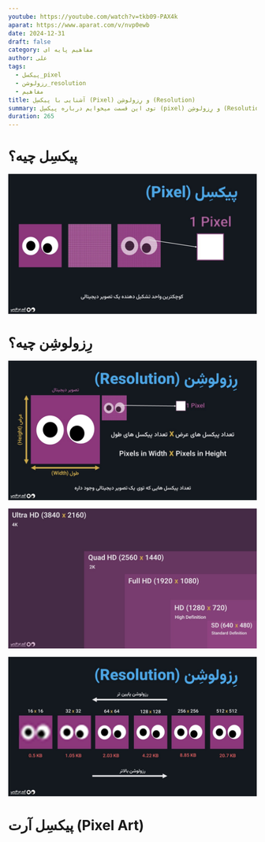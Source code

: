 ```yaml
---
youtube: https://youtube.com/watch?v=tkb09-PAX4k
aparat: https://www.aparat.com/v/nvp0ewb
date: 2024-12-31
draft: false
category: مفاهیم پایه ای
author: علی
tags:
  - پیکسل_pixel
  - رزولوشن_resolution
  - مفاهیم
title: آشنایی با پیکسِل (Pixel) و رِزولوشِن (Resolution)
summary: توی این قسمت میخوایم درباره پیکسِل (pixel) و رِزولوشِن (Resolution) صحبت کنیم
duration: 265
---
```

# پیکسِل چیه؟
![](attachments/what-is-pixel.jpg)
# رِزولوشِن چیه؟
![](attachments/what-is-resolution.jpg)


![](attachments/sd-hd-fhd-qhd-uhd.jpg)


![](attachments/resolution-quality.jpg)
# پیکسِل آرت (Pixel Art)